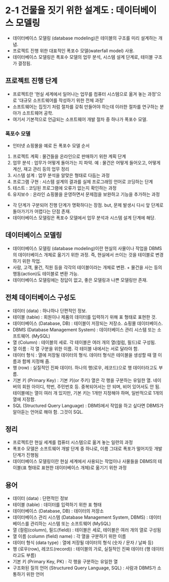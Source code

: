 # 2-1 건물을 짓기 위한 설계도 : 데이터베이스 모델링
- 데이터베이스 모델링 (database modeling)은 테이블의 구조를 미리 설계하는 개념.
- 프로젝트 진행 위한 대표적인 폭포수 모델(waterfall model) 사용.
- 데이터베이스 모델링은 폭포수 모델의 업무 분석, 시스템 설계 단계로, 테이블 구조가 결정됨.

## 프로젝트 진행 단계
- 프로젝트란 '현실 세계에서 일어나는 업무를 컴퓨터 시스템으로 옮겨 놓는 과정'으로 '대규모 소프트웨어를 작성하기 위한 전체 과정'
- 소프트웨어는 집짓기 처럼 절차를 갖춰 만들어야 하는데 이러한 절차를 연구하는 분야가 소프트웨어 공학.
- 여기서 기본적으로 언급되는 소프트웨어 개발 절차 중 하나가 폭포수 모델.

### 폭포수 모델
- 인터넷 쇼핑몰을 예로 든 폭포수 모델 순서
1. 프로젝트 계획 : 물건들을 온라인으로 판매하기 위한 계획 단계
2. 업무 분석 : 업무가 어떻게 돌아가는 지 파악. 예 : 물건은 어떻게 들어오고, 어떻게 계산, 재고 관리 등의 업무 정리
3. 시스템 설계 : 업무 분석을 알맞은 형태로 다듬는 과정
4. 프로그램 구현 : 시스템 설계의 결과를 실제 프로그래밍 언어로 코딩하는 단계
5. 테스트 : 코딩된 프로그램에 오류가 없는지 확인하는 과정
6. 유지보수 : 온라인 쇼핑몰을 운영하면서 문제점을 보완하고 기능을 추가하는 과정

- 각 단계가 구분되어 진행 단계가 명확하다는 장점. but, 문제 발생시 다시 앞 단계로 돌아가기가 어렵다는 단점 존재.
- 데이터베이스 모델링은 폭포수 모델에서 업무 분석과 시스템 설계 단계에 해당.

## 데이터베이스 모델링
- 데이터베이스 모델링 (database modeling)이란 현실의 사물이나 작업을 DBMS의 데이터베이스 개체로 옮기기 위한 과정. 즉, 현실에서 쓰이는 것을
테이블로 변경하기 위한 작업.
- 사람, 고객, 물건, 직원 등을 각각의 테이블이라는 개체로 변환. + 물건을 사는 등의 행동(action)도 테이블로 변환 가능.
- 데이터베이스 모델링에는 정답이 없고, 좋은 모델링과 나쁜 모델링만 존재.

## 전체 데이터베이스 구성도
- 데이터 (data) : 하나하나 단편적인 정보.
- 테이블 (table) : 회원이나 제품의 데이터를 입력하기 위해 표 형태로 표현한 것.
- 데이터베이스 (Database, DB) : 테이블이 저장되는 저장소. 쇼핑몰 데이터베이스.
- DBMS (Database Management System) : 데이터베이스 관리 시스템 또는 소프트웨어. (MySQL)
- 열 (Column) : 테이블의 세로. 각 테이블은 여러 개의 열(컬럼, 필드)로 구성됨.
- 열 이름 : 각 열 구분을 위한 이름. 각 테이블 내에서는 서로 달라야 함.
- 데이터 형식 : 열에 저장될 데이터의 형식. 데이터 형식은 테이블을 생성할 때 열 이름과 함께 지정해 줌.
- 행 (row) : 실질적인 진짜 데이터. 하나의 행(로우, 레코드)으로 행 데이터라고도 부름.
- 기본 키 (Primary Key) : 기본 키(or 주키) 열은 각 행을 구분하는 유일한 열. 네이버의 회원 아이디, 학번, 주민번호 등. 중복되어서는 안 되며, 
비어 있어서도 안 됨. 테이블에는 열이 여러 개 있지만, 기본 키는 1개만 지정해야 하며, 일반적으로 1개의 열에 지정함.
- SQL (Structured Query Language) : DBMS에서 작업을 하고 싶다면 DBMS가 알아듣는 언어로 해야 함. 그것이 SQL.

## 정리
- 프로젝트란 현실 세계를 컴퓨터 시스템으로 옮겨 놓는 일련의 과정
- 폭포수 모델은 소프트웨어 개발 단계 중 하나로, 이름 그대로 폭포가 떨어지듯 개발 단계가 진행됨
- 데이터베이스 모델링이란 현실 세계에서 사용되는 작업이나 사물들을 DBMS의 테이블(표 형태로 표현한 데이터베이스 개체)로 옮기기 위한 과정

## 용어
- 데이터 (data) : 단편적인 정보
- 테이블 (table) : 데이터를 입력하기 위한 표 형태
- 데이터베이스 (Database, DB) : 데이터의 저장소
- 데이터베이스 관리 시스템 (Database Management System, DBMS) : 데이터베이스를 관리하는 시스템 또는 소프트웨어 (MySQL)
- 열 (컬럼(column), 필드(field)) : 테이블은 세로, 테이블은 여러 개의 열로 구성됨
- 열 이름 (column (field) name) : 각 열을 구분하기 위한 이름
- 데이터 형식 (data type) : 열에 저장될 데이터의 형식 (숫자 / 문자 / 날짜 등)
- 행 (로우(row), 레코드(record)) : 테이블의 가로, 실질적인 진짜 데이터 (행 데이터라고도 부름)
- 기본 키 (Primary Key, PK) : 각 행을 구분하는 유일한 열
- 구조화된 질의 언어 (Structured Query Language, SQL) : 사람과 DBMS가 소통하기 위한 언어
